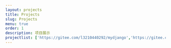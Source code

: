 ```yaml
---
layout: projects
title: Projects
slug: Projects
menu: true
order: 1
description: 项目展示
projectlist: ['https://gitee.com/l3210440292/mydjango','https://gitee.com/l3210440292/myvue']
---
```

